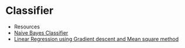 # Classifier

* Resources
* [Naive Bayes Classifier](https://machinelearningmastery.com/naive-bayes-classifier-scratch-python/)
* [Linear Regression using Gradient descent and Mean square method](https://medium.com/we-are-orb/multivariate-linear-regression-in-python-without-scikit-learn-7091b1d45905)
